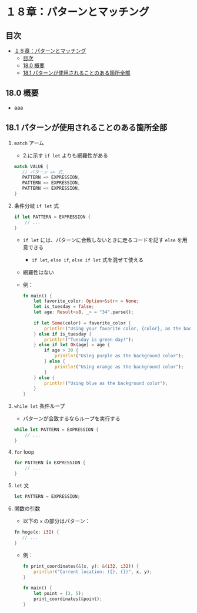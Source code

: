 # １８章：パターンとマッチング

## 目次

- [１８章：パターンとマッチング](#１８章パターンとマッチング)
  - [目次](#目次)
  - [18.0 概要](#180-概要)
  - [18.1 パターンが使用されることのある箇所全部](#181-パターンが使用されることのある箇所全部)

## 18.0 概要

- aaa

## 18.1 パターンが使用されることのある箇所全部

1. `match` アーム

   - 2.に示す `if let` よりも網羅性がある

   ```rust
   match VALUE {
      // パターン => 式,
      PATTERN => EXPRESSION,
      PATTERN => EXPRESSION,
      PATTERN => EXPRESSION,
   }
   ```

2. 条件分岐 `if let` 式

   ```rust
   if let PATTERN = EXPRESSION {
       // ...
   }
   ```

   - `if let` には、パターンに合致しないときに走るコードを記す `else` を用意できる
     - `if let`, `else if`, `else if let` 式を混ぜて使える
   - 網羅性はない
   - 例：

     ```rust
     fn main() {
         let favorite_color: Option<&str> = None;
         let is_tuesday = false;
         let age: Result<u8, _> = "34".parse();
 
         if let Some(color) = favorite_color {
             println!("Using your favorite color, {color}, as the background");
         } else if is_tuesday {
             println!("Tuesday is green day!");
         } else if let Ok(age) = age {
             if age > 30 {
                 println!("Using purple as the background color");
             } else {
                 println!("Using orange as the background color");
             }
         } else {
             println!("Using blue as the background color");
         }
     }
     ```

3. `while let` 条件ループ

   - パターンが合致するならループを実行する

   ```rust
   while let PATTERN = EXPRESSION {
       // ...
   }
   ```

4. `for` loop

   ```rust
   for PATTERN in EXPRESSION {
       // ...
   }
   ```

5. `let` 文

   ```rust
   let PATTERN = EXPRESSION;
   ```

6. 関数の引数
   - 以下の `x` の部分はパターン：

   ```rust
   fn hoge(x: i32) {
      // ...
   }
   ```

   - 例：

     ```rust
     fn print_coordinates(&(x, y): &(i32, i32)) {
         println!("Current location: ({}, {})", x, y);
     }
 
     fn main() {
         let point = (3, 5);
         print_coordinates(&point);
     }
     ```
